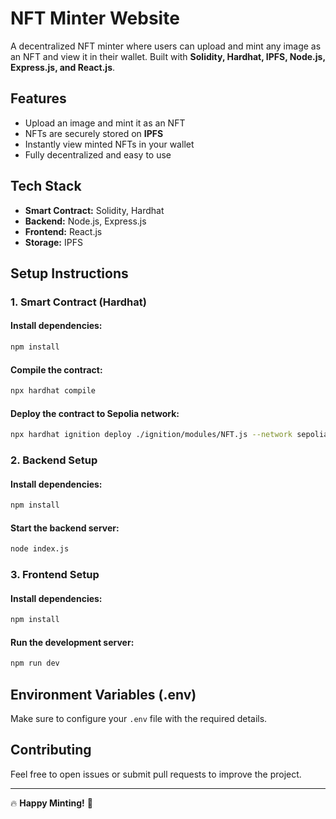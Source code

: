 # NFT Minter Website

A decentralized NFT minter where users can upload and mint any image as an NFT and view it in their wallet. Built with **Solidity, Hardhat, IPFS, Node.js, Express.js, and React.js**.

## Features
- Upload an image and mint it as an NFT
- NFTs are securely stored on **IPFS**
- Instantly view minted NFTs in your wallet
- Fully decentralized and easy to use

## Tech Stack
- **Smart Contract:** Solidity, Hardhat
- **Backend:** Node.js, Express.js
- **Frontend:** React.js
- **Storage:** IPFS

## Setup Instructions

### 1. Smart Contract (Hardhat)
#### Install dependencies:
```sh
npm install
```
#### Compile the contract:
```sh
npx hardhat compile
```
#### Deploy the contract to Sepolia network:
```sh
npx hardhat ignition deploy ./ignition/modules/NFT.js --network sepolia
```

### 2. Backend Setup
#### Install dependencies:
```sh
npm install
```
#### Start the backend server:
```sh
node index.js
```

### 3. Frontend Setup
#### Install dependencies:
```sh
npm install
```
#### Run the development server:
```sh
npm run dev
```

## Environment Variables (.env)
Make sure to configure your `.env` file with the required details.

## Contributing
Feel free to open issues or submit pull requests to improve the project.


---
🔥 **Happy Minting!** 🚀

